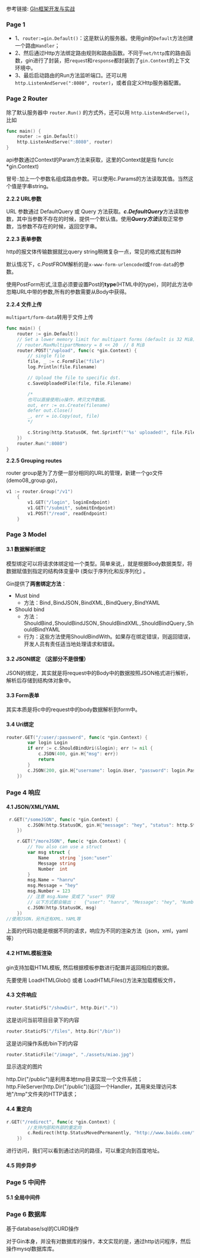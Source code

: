 参考链接: [GIn框架开发与实战](https://chaindesk.cn/witbook/19/330)

### Page 1

- 1、`router:=gin.Default()`：这是默认的服务器。使用gin的`Default`方法创建一个路由`Handler`；
- 2、然后通过Http方法绑定路由规则和路由函数。不同于`net/http`库的路由函数，gin进行了封装，把`reques`t和`response`都封装到了`gin.Context`的上下文环境中。
- 3、最后启动路由的Run方法监听端口。还可以用`http.ListenAndServe(":8080", router)`，或者自定义Http服务器配置。

### Page 2 Router

除了默认服务器中 `router.Run()` 的方式外，还可以用 `http.ListenAndServe()`，比如

```go
func main() {
    router := gin.Default()
    http.ListenAndServe(":8080", router)
}
```

api参数通过Context的Param方法来获取，这里的Context就是指 func(c *gin.Context)

冒号`:`加上一个参数名组成路由参数。可以使用c.Params的方法读取其值。当然这个值是字串string。

**2.2.2 URL参数**

URL 参数通过 DefaultQuery 或 Query 方法获取。***c.DefaultQuery***方法读取参数，其中当参数不存在的时候，提供一个默认值。使用***Query方法***读取正常参数，当参数不存在的时候，返回空字串。

**2.2.3 表单参数**

http的报文体传输数据就比query string稍微复杂一点，常见的格式就有四种

默认情况下，c.PostFROM解析的是`x-www-form-urlencoded`或`from-data`的参数。

使用PostForm形式,注意必须要设置Post的**type**(HTML中的type)，同时此方法中忽略URL中带的参数,所有的参数需要从Body中获得。

**2.2.4 文件上传**

`multipart/form-data`转用于文件上传

```go
func main() {
    router := gin.Default()
    // Set a lower memory limit for multipart forms (default is 32 MiB)
    // router.MaxMultipartMemory = 8 << 20  // 8 MiB
    router.POST("/upload", func(c *gin.Context) {
        // single file
        file, _ := c.FormFile("file")
        log.Println(file.Filename)

        // Upload the file to specific dst.
        c.SaveUploadedFile(file, file.Filename)

        /*
        也可以直接使用io操作，拷贝文件数据。
        out, err := os.Create(filename)
        defer out.Close()
        _, err = io.Copy(out, file)
        */

        c.String(http.StatusOK, fmt.Sprintf("'%s' uploaded!", file.Filename))
    })
    router.Run(":8080")
}
```



**2.2.5 Grouping routes**

router group是为了方便一部分相同的URL的管理，新建一个go文件(demo08_group.go)，

```go
v1 := router.Group("/v1")
    {
        v1.GET("/login", loginEndpoint)
        v1.GET("/submit", submitEndpoint)
        v1.POST("/read", readEndpoint)
    }
```



### Page 3  Model

#### 3.1 数据解析绑定

模型绑定可以将请求体绑定给一个类型。简单来说,，就是根据Body数据类型，将数据赋值到指定的结构体变量中 (类似于序列化和反序列化) 。

Gin提供了**两套绑定方法**：

- Must bind 
  - 方法：Bind`,`BindJSON`,`BindXML`,`BindQuery`,`BindYAML
- Should bind 
  - 方法：ShouldBind`,`ShouldBindJSON`,`ShouldBindXML`,`ShouldBindQuery`,`ShouldBindYAML
  - 行为：这些方法使用ShouldBindWith。如果存在绑定错误，则返回错误，开发人员有责任适当地处理请求和错误。

#### 3.2 JSON绑定   （这部分不是很懂）

JSON的绑定，其实就是将request中的Body中的数据按照JSON格式进行解析，解析后存储到结构体对象中。

#### 3.3 Form表单

其实本质是将c中的request中的body数据解析到form中。

#### 3.4 Uri绑定

```go
router.GET("/:user/:password", func(c *gin.Context) {
        var login Login
        if err := c.ShouldBindUri(&login); err != nil {
            c.JSON(400, gin.H{"msg": err})
            return
        }
        c.JSON(200, gin.H{"username": login.User, "password": login.Password})
    })
```



### Page 4  响应

#### 4.1 JSON/XML/YAML

```go
 r.GET("/someJSON", func(c *gin.Context) {
        c.JSON(http.StatusOK, gin.H{"message": "hey", "status": http.StatusOK})
    })

    r.GET("/moreJSON", func(c *gin.Context) {
        // You also can use a struct
        var msg struct {
            Name    string `json:"user"`
            Message string
            Number  int
        }
        msg.Name = "hanru"
        msg.Message = "hey"
        msg.Number = 123
        // 注意 msg.Name 变成了 "user" 字段
        // 以下方式都会输出 :   {"user": "hanru", "Message": "hey", "Number": 123}
        c.JSON(http.StatusOK, msg)
    })
//使用JSON，另外还有XML、YAML等
```

上面的代码功能是根据不同的请求，响应为不同的渲染方法（json，xml，yaml等）

#### 4.2 HTML模板渲染

gin支持加载HTML模板, 然后根据模板参数进行配置并返回相应的数据。

先要使用 LoadHTMLGlob() 或者 LoadHTMLFiles()方法来加载模板文件，

#### 4.3 文件响应

```go
router.StaticFS("/showDir", http.Dir("."))
```

这是访问当前项目目录下的内容

```go
router.StaticFS("/files", http.Dir("/bin"))
```

这是访问操作系统/bin下的内容

```go
router.StaticFile("/image", "./assets/miao.jpg")
```

显示选定的图片

http.Dir("/public")是利用本地tmp目录实现一个文件系统；
http.FileServer(http.Dir("/public"))返回一个Handler，其用来处理访问本地"/tmp"文件夹的HTTP请求；

#### 4.4 重定向

```go
r.GET("/redirect", func(c *gin.Context) {
        //支持内部和外部的重定向
        c.Redirect(http.StatusMovedPermanently, "http://www.baidu.com/")
    })
```

进行访问，我们可以看到通过访问的路径，可以重定向到百度地址。

#### 4.5 同步异步



### Page 5  中间件

#### 5.1 全局中间件







### Page 6 数据库

基于database/sql的CURD操作

​		对于Gin本身，并没有对数据库的操作，本文实现的是，通过http访问程序，然后操作mysql数据库库。

